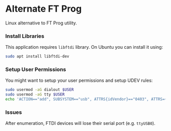 Alternate FT Prog
=================

Linux alternative to FT Prog utility.


### Install Libraries

This application requires `libftdi` library. On Ubuntu you can install it using:
```bash
sudo apt install libftdi-dev
```

### Setup User Permissions

You might want to setup your user permissions and setup UDEV rules:
```bash
sudo usermod -aG dialout $USER
sudo usermod -aG tty $USER
echo 'ACTION=="add", SUBSYSTEM=="usb", ATTRS{idVendor}=="0403", ATTRS={idProduct}=="6001", OWNER="user", MODE="0777", GROUP="dialout"' | tee /etc/udev/rules.d/99-libftdi.rules
```
### Issues

After enumeration, FTDI devices will lose their serial port (e.g. `ttyUSB0`).
